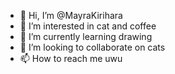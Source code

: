 - 👋 Hi, I’m @MayraKirihara
- 👀 I’m interested in cat and coffee 
- 🌱 I’m currently learning drawing 
- 💞️ I’m looking to collaborate on cats
- 📫 How to reach me uwu

<!---
MayraKirihara/MayraKirihara is a ✨ special ✨ repository because its `README.md` (this file) appears on your GitHub profile.
You can click the Preview link to take a look at your changes.
--->
